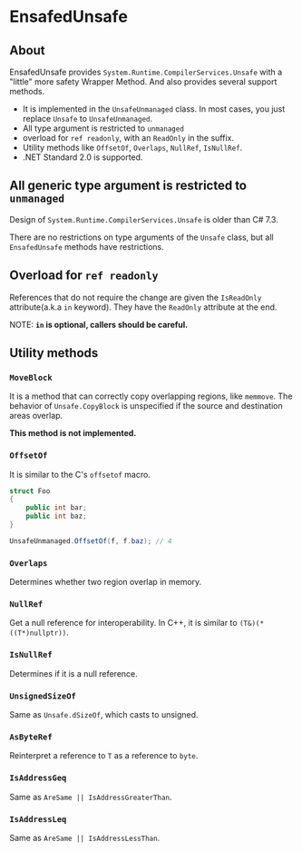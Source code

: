 # EnsafedUnsafe
## About

EnsafedUnsafe provides `System.Runtime.CompilerServices.Unsafe` with a "little" more safety Wrapper Method.
And also provides several support methods.

- It is implemented in the `UnsafeUnmanaged` class.
  In most cases, you just replace `Unsafe` to `UnsafeUnmanaged`.
- All type argument is restricted to `unmanaged`
- overload for `ref readonly`, with an `ReadOnly` in the suffix.
- Utility methods like `OffsetOf`, `Overlaps`, `NullRef`, `IsNullRef`.
- .NET Standard 2.0 is supported.


## All generic type argument is restricted to `unmanaged`

Design of `System.Runtime.CompilerServices.Unsafe`  is older than C# 7.3.

There are no restrictions on type arguments of the `Unsafe` class, but all `EnsafedUnsafe` methods have restrictions.

## Overload for `ref readonly`

References that do not require the change are given the `IsReadOnly` attribute(a.k.a `in` keyword).
They have the `ReadOnly` attribute at the end.

NOTE: **`in` is optional, callers should be careful.**

## Utility methods

### `MoveBlock`
It is a method that can correctly copy overlapping regions, like `memmove`.
The behavior of `Unsafe.CopyBlock` is unspecified if the source and destination areas overlap.

**This method is not implemented.**

### `OffsetOf`

It is similar to the C's `offsetof` macro.

```csharp
struct Foo
{
    public int bar;
    public int baz;
}

UnsafeUnmanaged.OffsetOf(f, f.baz); // 4
```

### `Overlaps`

Determines whether two region overlap in memory.

### `NullRef`

Get a null reference for interoperability.
In C++, it is similar to `(T&)(*((T*)nullptr))`.

### `IsNullRef`

Determines if it is a null reference.

### `UnsignedSizeOf`

Same as `Unsafe.dSizeOf`, which casts to unsigned.

### `AsByteRef`

Reinterpret a reference to `T` as a reference to `byte`.

### `IsAddressGeq`

Same as `AreSame || IsAddressGreaterThan`.

### `IsAddressLeq`

Same as `AreSame || IsAddressLessThan`.




